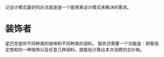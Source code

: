 
记设计模式最好的办法就是提一个能用某设计模式来解决的需求。

# 装饰者
星巴克提供不同种类的咖啡和不同种类的调料。
服务员需要一个功能是：顾客指定想和的一种咖啡以及任意几种调料，就能给计算出本次消费的总价格。
